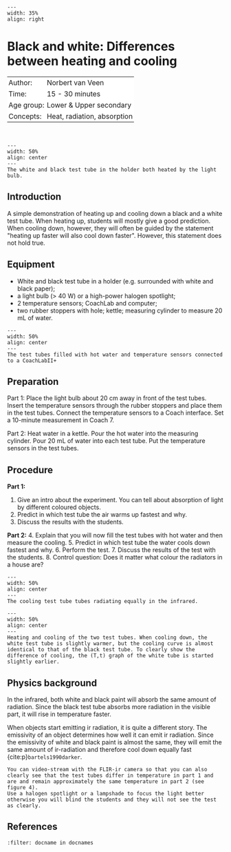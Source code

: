 
```{figure} ../../figures/ready.png
---
width: 35%
align: right
```
# Black and white: Differences between heating and cooling

<table style="width: 100%; border-collapse: collapse; border: none;">
    <tr style="background-color: white;"> 
        <td style="text-align: left; padding: 3px; border: none;">Author:</td>
        <td style="text-align: left; padding: 3px; border: none;">Norbert van Veen</td>
    </tr>
    <tr style="background-color: white;">
        <td style="text-align: left; padding: 3px; border: none;">Time:</td>
        <td style="text-align: left; padding: 3px; border: none;">15 - 30 minutes</td>
    </tr>
    <tr style="background-color: white;">
        <td style="text-align: left; padding: 3px; border: none;">Age group:</td>
        <td style="text-align: left; padding: 3px; border: none;">Lower & Upper secondary</td>
    </tr>
    <tr style="background-color: white;">
        <td style="text-align: left; padding: 3px; border: none;">Concepts:</td>
        <td style="text-align: left; padding: 3px; border: none;">Heat, radiation, absorption</td>
    </tr>
</table><br>

```{figure} demo99_figure1.jpeg
---
width: 50%
align: center
---
The white and black test tube in the holder both heated by the light bulb. 
```

## Introduction
A simple demonstration of heating up and cooling down a black and a white test tube. When heating up, students will mostly give a good prediction. When cooling down, however, they will often be guided by the statement "heating up faster will also cool down faster". However, this statement does not hold true. 

## Equipment
* White and black test tube in a holder (e.g. surrounded with white and black paper); 
* a light bulb (> 40 W) or a high-power halogen spotlight; 
* 2 temperature sensors; CoachLab and computer;
* two rubber stoppers with hole; kettle; measuring cylinder to measure 20 mL of water.

```{figure} demo99_figure2.jpeg
---
width: 50%
align: center
---
The test tubes filled with hot water and temperature sensors connected to a CoachLabII+
```
## Preparation
Part 1: Place the light bulb about 20 cm away in front of the test tubes.
Insert the temperature sensors through the rubber stoppers and place them in the test tubes. Connect the temperature sensors to a Coach interface. Set a 10-minute measurement in Coach 7. 

Part 2: Heat water in a kettle. Pour the hot water into the measuring cylinder. Pour 20 mL of water into each test tube. Put the temperature sensors in the test tubes.

## Procedure
**Part 1:**
1.	Give an intro about the experiment. You can tell about absorption of light by different coloured objects.
2.	Predict in which test tube the air warms up fastest and why. 
3.	Discuss the results with the students.

**Part 2:**
4.	Explain that you will now fill the test tubes with hot water and then measure the cooling. 
5.	Predict in which test tube the water cools down fastest and why.
6.	Perform the test. 
7.	Discuss the results of the test with the students.
8.	Control question: Does it matter what colour the radiators in a house are? 

```{figure} demo99_figure3.jpeg
---
width: 50%
align: center
---
The cooling test tube tubes radiating equally in the infrared.
```

```{figure} demo99_figure4.jpeg
---
width: 50%
align: center
---
Heating and cooling of the two test tubes. When cooling down, the white test tube is slightly warmer, but the cooling curve is almost identical to that of the black test tube. To clearly show the difference of cooling, the (T,t) graph of the white tube is started slightly earlier.
```
## Physics background
In the infrared, both white and black paint will absorb the same amount of radiation. Since the black test tube absorbs more radiation in the visible part, it will rise in temperature faster.

When objects start emitting ir radiation, it is quite a different story. The emissivity of an object determines how well it can emit ir radiation. Since the emissivity of white and black paint is almost the same, they will emit the same amount of ir-radiation and therefore cool down equally fast {cite:p}`bartels1990darker`.


```{tip}
You can video-stream with the FLIR-ir camera so that you can also clearly see that the test tubes differ in temperature in part 1 and are and remain approximately the same temperature in part 2 (see figure 4).
Use a halogen spotlight or a lampshade to focus the light better otherwise you will blind the students and they will not see the test as clearly.
```


## References
```{bibliography}
:filter: docname in docnames
```